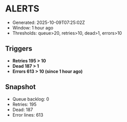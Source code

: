 # ALERTS

- Generated: 2025-10-09T07:25:02Z
- Window: 1 hour ago
- Thresholds: queue>20, retries>10, dead>1, errors>10

## Triggers
- **Retries 195 > 10**
- **Dead 187 > 1**
- **Errors 613 > 10 (since 1 hour ago)**

## Snapshot
- Queue backlog: 0
- Retries: 195
- Dead: 187
- Error lines: 613
